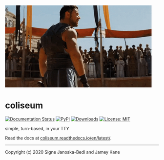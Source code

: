![gladiator gif](docs/cropped.gif)

# coliseum

[![Documentation Status](https://readthedocs.org/projects/coliseum/badge/?version=stable)](https://coliseum.readthedocs.io/en/latest/?badge=latest)
[![PyPI](https://img.shields.io/pypi/v/coliseum?color=brightgreen)](https://pypi.org/project/coliseum/)
[![Downloads](https://static.pepy.tech/personalized-badge/coliseum?period=total&units=international_system&left_color=grey&right_color=brightgreen&left_text=Downloads)](https://pepy.tech/project/coliseum)
[![License: MIT](https://img.shields.io/badge/License-MIT-brightgreen.svg)](LICENSE)

simple, turn-based, in your TTY 

Read the docs at [coliseum.readthedocs.io/en/latest/](https://coliseum.readthedocs.io/en/latest/).

---
Copyright (c) 2020 Signe Janoska-Bedi and Jamey Kane
